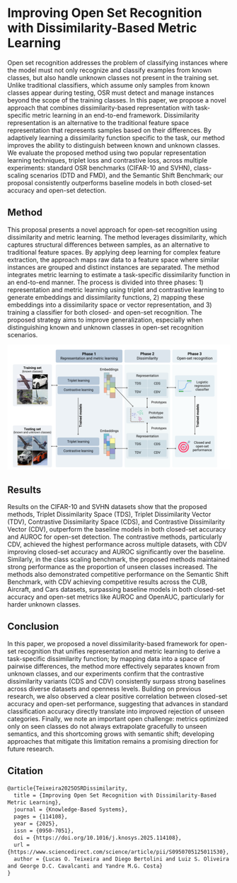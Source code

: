 # Improving Open Set Recognition with Dissimilarity-Based Metric Learning

Open set recognition addresses the problem of classifying instances where the model must not only recognize and classify examples from known classes, but also handle unknown classes not present in the training set. Unlike traditional classifiers, which assume only samples from known classes appear during testing, OSR must detect and manage instances beyond the scope of the training classes. In this paper, we propose a novel approach that combines dissimilarity-based representation with task-specific metric learning in an end-to-end framework. Dissimilarity representation is an alternative to the traditional feature space representation that represents samples based on their differences. By adaptively learning a dissimilarity function specific to the task, our method improves the ability to distinguish between known and unknown classes. We evaluate the proposed method using two popular representation learning techniques, triplet loss and contrastive loss, across multiple experiments: standard OSR benchmarks (CIFAR-10 and SVHN), class-scaling scenarios (DTD and FMD), and the Semantic Shift Benchmark; our proposal consistently outperforms baseline models in both closed-set accuracy and open-set detection.

## Method

This proposal presents a novel approach for open-set recognition using dissimilarity and metric learning. The method leverages dissimilarity, which captures structural differences between samples, as an alternative to traditional feature spaces. By applying deep learning for complex feature extraction, the approach maps raw data to a feature space where similar instances are grouped and distinct instances are separated. The method integrates metric learning to estimate a task-specific dissimilarity function in an end-to-end manner. The process is divided into three phases: 1) representation and metric learning using triplet and contrastive learning to generate embeddings and dissimilarity functions, 2) mapping these embeddings into a dissimilarity space or vector representation, and 3) training a classifier for both closed- and open-set recognition. The proposed strategy aims to improve generalization, especially when distinguishing known and unknown classes in open-set recognition scenarios.

![](metric-dissimilarity.png)

## Results

Results on the CIFAR-10 and SVHN datasets show that the proposed methods, Triplet Dissimilarity Space (TDS), Triplet Dissimilarity Vector (TDV), Contrastive Dissimilarity Space (CDS), and Contrastive Dissimilarity Vector (CDV), outperform the baseline models in both closed-set accuracy and AUROC for open-set detection. The contrastive methods, particularly CDV, achieved the highest performance across multiple datasets, with CDV improving closed-set accuracy and AUROC significantly over the baseline. Similarly, in the class scaling benchmark, the proposed methods maintained strong performance as the proportion of unseen classes increased. The methods also demonstrated competitive performance on the Semantic Shift Benchmark, with CDV achieving competitive results across the CUB, Aircraft, and Cars datasets, surpassing baseline models in both closed-set accuracy and open-set metrics like AUROC and OpenAUC, particularly for harder unknown classes.

## Conclusion

In this paper, we proposed a novel dissimilarity-based framework for open-set recognition that unifies representation and metric learning to derive a task-specific dissimilarity function; by mapping data into a space of pairwise differences, the method more effectively separates known from unknown classes, and our experiments confirm that the contrastive dissimilarity variants (CDS and CDV) consistently surpass strong baselines across diverse datasets and openness levels. Building on previous research, we also observed a clear positive correlation between closed-set accuracy and open-set performance, suggesting that advances in standard classification accuracy directly translate into improved rejection of unseen categories. Finally, we note an important open challenge: metrics optimized only on seen classes do not always extrapolate gracefully to unseen semantics, and this shortcoming grows with semantic shift; developing approaches that mitigate this limitation remains a promising direction for future research.

## Citation

```
@article{Teixeira2025OSRDissimilarity,
  title = {Improving Open Set Recognition with Dissimilarity-Based Metric Learning},
  journal = {Knowledge-Based Systems},
  pages = {114108},
  year = {2025},
  issn = {0950-7051},
  doi = {https://doi.org/10.1016/j.knosys.2025.114108},
  url = {https://www.sciencedirect.com/science/article/pii/S0950705125011530},
  author = {Lucas O. Teixeira and Diego Bertolini and Luiz S. Oliveira and George D.C. Cavalcanti and Yandre M.G. Costa}
}
```